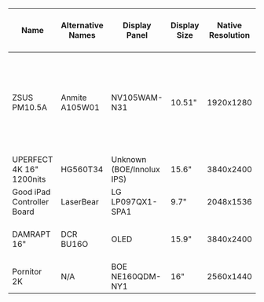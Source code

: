 
|Name|Alternative Names|Display Panel|Display Size|Native Resolution|HDR|VRR|1:1 AR|Wide/Full AR|16:9 AR|4:3 AR|5:4 AR|Other AR|Min Refresh (Vsync 2)|Max Refresh (Vsync 2)|Min Refesh (Custom modeline)| Max Refesh (Custom modeline)|RTD version|RAM|Flash Memory Chip|Flash Memory Size|Suggested Custom Configs|
|--|--|--|--|--|--|--|--|--|--|--|--|--|--|--|--|--|--|--|--|--|--|
| ZSUS PM10.5A | Anmite A105W01 | NV105WAM-N31 | 10.51" | 1920x1280 | TBD | TBD | ❌ | ✅ | ❌ | ✅ | ✅ | ❌ | <49Hz | 65Hz | TBD | 70.6Hz | 2555T (?) | TBD | P25Q40SH | 512KB | If you want to set the display to always use 4:3 AR, set 4:3 AR systemwide with <br />  ```video_mode=1704,1280,60,cvt``` <br /> and for AO486 specific 4:3 AR 70Hz config <br /> ```[ao486] vscale_mode=1 video_mode=1704,8,32,72,1280,1,8,1,163985``` <br /><br /> If you are using the display with its native video mode and wide AR, set AO486 for 70Hz and Wide AR <br /> ```[ao486] video_mode=1920,8,32,72,1280,1,8,1,183500 vscale_mode=1```|
| UPERFECT 4K 16" 1200nits | HG560T34 | Unknown (BOE/Innolux IPS) | 15.6" | 3840x2400 | ✅ | ✅ | ✅ | ✅ | ✅ | ✅ | ✅ | ✅ | <48Hz | 60Hz | 40Hz | 75Hz | 2556T | 512KB | P25Q40SH | 512KB | MiSTer Optimized Modeline: ```video_mode=1600,48,32,80,1200,3,6,26,130250,+hsync,+vsync``` |
| Good iPad Controller Board | LaserBear | LG LP097QX1-SPA1 | 9.7" | 2048x1536 | ❔ | ❔ | ✅ | ❌ | ❌ | ✅ | ✅ | ✅ | <48Hz | 60Hz | 40Hz | 75Hz | 2556T | 512KB | P25Q40SH | 512KB | For MiSTer use ```video_mode=13``` <br/> Laser bear says that it supports Freesync and HDR but no way to verify that.|
| DAMRAPT 16" | DCR BU16O | OLED | 15.9" | 3840x2400 | ✅ | ❔ | ✅ | ✅ | ✅ | ✅ | ✅ | ✅ | 23Hz | 60Hz | 40Hz | 100Hz | ? | ? | ? | ? | Has trouble with refresh rates under 60hz (will display them but will buffer a frame even with freesync). OSD only has the bare minimum of settings. MiSTer Optmized Modeline: don't use it :p |
| Pornitor 2K | N/A | BOE NE160QDM-NY1 | 16" | 2560x1440 | ❌ | ✅ | ✅ | ✅ | ✅ | ✅ | ✅ | ✅ | <48Hz | 60Hz | 40Hz | 75Hz | 2556T | 512KB | P25Q40SH | 512KB | | MiSTer Optimized Modeline:```video_mode=2160,48,32,80,1440,3,10,27,206020,+hsync,-vsync```|
